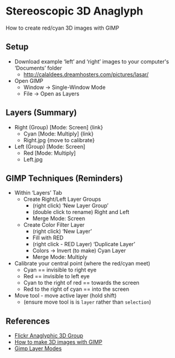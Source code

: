 # Stereoscopic 3D Anaglyph
How to create red/cyan 3D images with GIMP

## Setup
* Download example ‘left’ and ‘right’ images to your computer's ‘Documents’ folder
    * http://calaldees.dreamhosters.com/pictures/lasar/
* Open GIMP
    * Window -> Single-Window Mode
    * File -> Open as Layers

## Layers (Summary)
* Right (Group) [Mode: Screen] {link}
    * Cyan [Mode: Multiply] {link}
    * Right.jpg {move to calibrate}
* Left (Group) [Mode: Screen]
    * Red [Mode:  Multiply]
    * Left.jpg

## GIMP Techniques (Reminders)
* Within ‘Layers’ Tab
    * Create Right/Left Layer Groups
        * (right click) ‘New Layer Group’
        * (double click to rename) Right and Left
        * Merge Mode: Screen
    * Create Color Filter Layer
        * (right click) ‘New Layer’
        * Fill with RED
        * (right click - RED Layer) ‘Duplicate Layer’
        * Colors -> Invert (to make) Cyan Layer
        * Merge Mode: Multiply
* Calibrate your central point (where the red/cyan meet)
    * Cyan == invisible to right eye
    * Red == invisible to left eye
    * Cyan to the right of red == towards the screen
    * Red to the right of cyan == into the screen
* Move tool - move active layer (hold shift)
    * (ensure move tool is is `layer` rather than `selection`)

## References

* [Flickr Anaglyphic 3D Group](https://www.flickr.com/groups/365182@N21/)
* [How to make 3D images with GIMP](http://strakul.blogspot.co.uk/2012/03/how-to-make-3d-images-with-gimp.html)
* [Gimp Layer Modes](https://docs.gimp.org/en/gimp-concepts-layer-modes.html#layer-mode-multiply)
